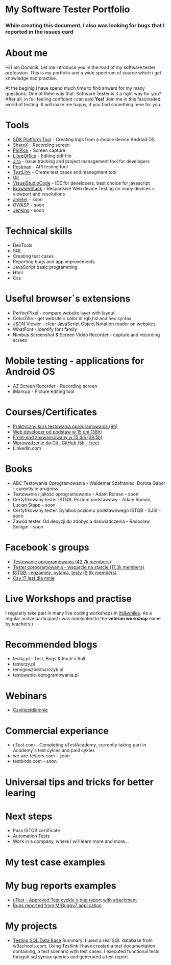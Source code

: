 # My Software Tester Portfolio 
### While creating this document, I also was looking for bugs that I reported in the issues card 
# About me
Hi I am Dominik. Let me introduce you in the road of my software tester profession. This is my portfolio and a wide spectrum of source which i get knowladge nad practise.

At the beginig i have spend much time to find anwers for my many questions. One of them was that: Software Tester is it a right way for you?
After all, in full feeling confident i can said **Yes!**
Join me in this fascinaited world of testing. It will make me happy, if you find something here for you.
# Tools 
* [SDK Platform Tool](https://developer.android.com/studio/releases/platform-tools) - Creating logs from a mobile device Android OS
* [ShareX](https://getsharex.com/) - Recording screen
* [PicPick](https://picpick.app/pl/) - Screen capture
* [LibreOffice](https://www.libreoffice.org/) - Editing pdf file 
* [Jira](https://www.atlassian.com/pl/software/jira) - Issue tracking and project management tool for developers
* [Postman](https://www.postman.com/) - API testing tool 
* [TestLink](https://testlink.org/) - Create test cases and managment tool
* [Git](https://git-scm.com/) 
* [VisualStudioCode](https://code.visualstudio.com/) - IDE for developers, best choice for javascript
* [BrowserStack](https://www.browserstack.com/) - Responsive Web device Testing on many devices`s viewport and resolutions
* [Jmeter](https://jmeter.apache.org/) - soon
* [OWASP](https://www.zaproxy.org/) - soon
* [Jenkins](https://www.jenkins.io/) - soon


# Technical skills
* DevTools
* SQL
* Creating test cases
* Reporting bugs and app improvements
* JavaScript basic programming
* Html
* Css

# Useful browser`s extensions 
* PerfectPixel - compare website layer with layout
* ColorZilla - get website`s color in rgb,hsl and hex syntax
* JSON Viewer - clear JavaScript Object Notation reader on websites
* WhatFont - identify font family
* Nimbus Screenshot & Screen Video Recorder - capture and recording screen

# Mobile testing - applications for Android OS
* AZ Screen Recorder - Recording screen
* iMarkup - Picture editing tool
# Courses/Certificates 
* [Praktyczny kurs testowania oprogramowania (9h)](https://www.udemy.com/course/praktyczny-kurs-testowania-oprogramowania/)
* [Web developer od podstaw w 15 dni (38h)](https://websamuraj.pl/kurs/web-developer-w-15-dni-kurs-online/)
* [Front-end zaawansowany w 15 dni (38,5h)](https://websamuraj.pl/kurs/front-end-zaawansowany-w-15-dni-kurs-online/)
* [Wprowadzenie do Git i GitHub (5h - free)](https://www.udemy.com/course/praktyczny-kurs-testowania-oprogramowania/)
* Linkedin.com
# Books
* ABC Testowania Oprogramowania - Waldemar Szafraniec, Dorota Gabor - curently in progress
* Testowanie i jakość oprogramowania - Adam Roman - soon
* Certyfikowany tester ISTQB. Poziom podstawowy - Adam Roman, Lucjan Stapp - soon
* Certyfikowany tester. Sylabus poziomu podstawowego ISTQB - SJSI - soon
* Zawód tester. Od decyzji do zdobycia doświadczenia - Radosław Smilgin - soon

# Facebook`s groups
* [Testowanie oprogramowania (42,7k members)](https://www.facebook.com/groups/TestowanieOprogramowania)
* [Tester oprogramowania - wsparcie na starcie (17,3k members)](https://www.facebook.com/groups/testeroprogramowania)
* [ISTQB - egzaminy, pytania, testy (9,9k members)](https://www.facebook.com/groups/194288250951242)
* [Czy IT jest dla mnie](https://www.facebook.com/groups/czyitjestdlamnie)

# Live Workshops and practise
I regularly take part in many live coding workshops in [ifs&whiles](https://www.czyitjestdlamnie.pl). As a regular acitve participant i was nominated to the **veteran workshop** name by teachers:)

# Recommended blogs
* testuj.pl - Test, Bugs & Rock'n'Roll
* testerzy.pl
* remigiuszbednarczyk.pl
* testowanie-oprogramowania.pl
# Webinars
* [Czyitjestdlamnie](https://www.czyitjestdlamnie.pl)
# Commercial experiance
* uTest.com - Completing uTestAcademy, currently taking part in Academy`s test cykles and paid cykles
* we-are-testers.com - soon
* testbirds.com - soon

# Universal tips and tricks for better learing
# Next steps
* Pass ISTQB certificate
* Automation Tests
* Work in a company, where I will learn more and more...
# My test case examples

# My bug reports examples
* [uTest - Approved Test cyckle`s bug report with attachment](https://drive.google.com/file/d/1_Q4Feb2BMUVVSi2VnIch2IQ_FtGxNUwv/view?usp=sharing)
* [Bugs reported from MrBuggy7 application](https://drive.google.com/file/d/1rFeUhEpJZX3sIEmynVe5PqWrSBm3Iql4/view?usp=sharing)

# My projects
* [Testing SQL Data Base](link-soon) Summary: I used a real SQL database from w3schools.com. Using Testlink I have created a test documentation containing, a test scenario with test cases. I executed functional tests throguh sql syntax queries and generated a test report.


